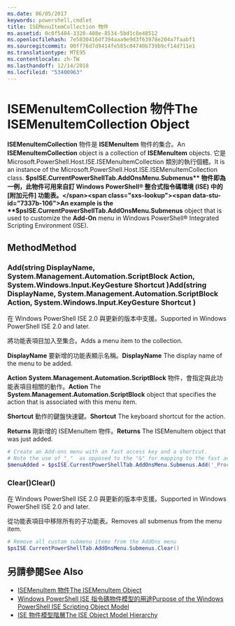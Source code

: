 ```yaml
---
ms.date: 06/05/2017
keywords: powershell,cmdlet
title: ISEMenuItemCollection 物件
ms.assetid: 0c0f5484-3320-408e-8534-5bd1c8e48512
ms.openlocfilehash: 7e5030416df394aaa9e9d3f63978e204a7faabf1
ms.sourcegitcommit: 00ff76d7d9414fe585c04740b739b9cf14d711e1
ms.translationtype: MTE95
ms.contentlocale: zh-TW
ms.lasthandoff: 12/14/2018
ms.locfileid: "53400963"
---
```

# <a name="the-isemenuitemcollection-object"></a><span data-ttu-id="7337b-103">ISEMenuItemCollection 物件</span><span class="sxs-lookup"><span data-stu-id="7337b-103">The ISEMenuItemCollection Object</span></span>

<span data-ttu-id="7337b-104">**ISEMenuItemCollection** 物件是 **ISEMenuItem** 物件的集合。</span><span class="sxs-lookup"><span data-stu-id="7337b-104">An **ISEMenuItemCollection** object is a collection of **ISEMenuItem** objects.</span></span> <span data-ttu-id="7337b-105">它是 Microsoft.PowerShell.Host.ISE.ISEMenuItemCollection 類別的執行個體。</span><span class="sxs-lookup"><span data-stu-id="7337b-105">It is an instance of the Microsoft.PowerShell.Host.ISE.ISEMenuItemCollection class.</span></span> <span data-ttu-id="7337b-106">**$psISE.CurrentPowerShellTab.AddOnsMenu.Submenus** 物件即為一例，此物件可用來自訂 Windows PowerShell® 整合式指令碼環境 (ISE) 中的 [附加元件] 功能表。</span><span class="sxs-lookup"><span data-stu-id="7337b-106">An example is the **$psISE.CurrentPowerShellTab.AddOnsMenu.Submenus** object that is used to customize the **Add-On** menu in Windows PowerShell® Integrated Scripting Environment (ISE).</span></span>

## <a name="method"></a><span data-ttu-id="7337b-107">Method</span><span class="sxs-lookup"><span data-stu-id="7337b-107">Method</span></span>

### <a name="addstring-displayname-systemmanagementautomationscriptblock-action-systemwindowsinputkeygesture-shortcut-"></a><span data-ttu-id="7337b-108">Add\(string DisplayName, System.Management.Automation.ScriptBlock Action, System.Windows.Input.KeyGesture Shortcut \)</span><span class="sxs-lookup"><span data-stu-id="7337b-108">Add\(string DisplayName, System.Management.Automation.ScriptBlock Action, System.Windows.Input.KeyGesture Shortcut \)</span></span>

<span data-ttu-id="7337b-109">在 Windows PowerShell ISE 2.0 與更新的版本中支援。</span><span class="sxs-lookup"><span data-stu-id="7337b-109">Supported in Windows PowerShell ISE 2.0 and later.</span></span>

<span data-ttu-id="7337b-110">將功能表項目加入至集合。</span><span class="sxs-lookup"><span data-stu-id="7337b-110">Adds a menu item to the collection.</span></span>

<span data-ttu-id="7337b-111">**DisplayName** 要新增的功能表顯示名稱。</span><span class="sxs-lookup"><span data-stu-id="7337b-111">**DisplayName** The display name of the menu to be added.</span></span>

<span data-ttu-id="7337b-112">**Action** **System.Management.Automation.ScriptBlock** 物件，會指定與此功能表項目相關的動作。</span><span class="sxs-lookup"><span data-stu-id="7337b-112">**Action** The **System.Management.Automation.ScriptBlock** object that specifies the action that is associated with this menu item.</span></span>

<span data-ttu-id="7337b-113">**Shortcut** 動作的鍵盤快速鍵。</span><span class="sxs-lookup"><span data-stu-id="7337b-113">**Shortcut** The keyboard shortcut for the action.</span></span>

<span data-ttu-id="7337b-114">**Returns** 剛新增的 ISEMenuItem 物件。</span><span class="sxs-lookup"><span data-stu-id="7337b-114">**Returns** The ISEMenuItem object that was just added.</span></span>

```powershell
# Create an Add-ons menu with an fast access key and a shortcut.
# Note the use of "_"  as opposed to the "&" for mapping to the fast access key letter for the menu item.
$menuAdded = $psISE.CurrentPowerShellTab.AddOnsMenu.Submenus.Add('_Process', {Get-Process}, 'Alt+P')
```

### <a name="clear"></a><span data-ttu-id="7337b-115">Clear\(\)</span><span class="sxs-lookup"><span data-stu-id="7337b-115">Clear\(\)</span></span>

<span data-ttu-id="7337b-116">在 Windows PowerShell ISE 2.0 與更新的版本中支援。</span><span class="sxs-lookup"><span data-stu-id="7337b-116">Supported in Windows PowerShell ISE 2.0 and later.</span></span>

<span data-ttu-id="7337b-117">從功能表項目中移除所有的子功能表。</span><span class="sxs-lookup"><span data-stu-id="7337b-117">Removes all submenus from the menu item.</span></span>

```powershell
# Remove all custom submenu items from the AddOns menu
$psISE.CurrentPowerShellTab.AddOnsMenu.Submenus.Clear()
```

## <a name="see-also"></a><span data-ttu-id="7337b-118">另請參閱</span><span class="sxs-lookup"><span data-stu-id="7337b-118">See Also</span></span>

- [<span data-ttu-id="7337b-119">ISEMenuItem 物件</span><span class="sxs-lookup"><span data-stu-id="7337b-119">The ISEMenuItem Object</span></span>](The-ISEMenuItem-Object.md)
- [<span data-ttu-id="7337b-120">Windows PowerShell ISE 指令碼物件模型的用途</span><span class="sxs-lookup"><span data-stu-id="7337b-120">Purpose of the Windows PowerShell ISE Scripting Object Model</span></span>](Purpose-of-the-Windows-PowerShell-ISE-Scripting-Object-Model.md)
- [<span data-ttu-id="7337b-121">ISE 物件模型階層</span><span class="sxs-lookup"><span data-stu-id="7337b-121">The ISE Object Model Hierarchy</span></span>](The-ISE-Object-Model-Hierarchy.md)